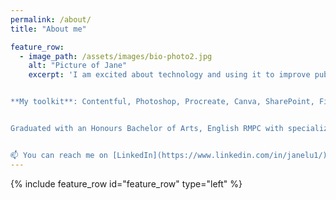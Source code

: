 ```yaml
---
permalink: /about/
title: "About me"

feature_row:
  - image_path: /assets/images/bio-photo2.jpg
    alt: "Picture of Jane"
    excerpt: 'I am excited about technology and using it to improve public services. I have a keen interest in the conversation around how to empower teams to deliver trustworthy digital services when Canadians need them. I have extensive experience with UX, communications, research, writing, and content design.


**My toolkit**: Contentful, Photoshop, Procreate, Canva, SharePoint, Figma, Jira, ADO, Git, Asana, Semrush, Miro, Medium


Graduated with an Honours Bachelor of Arts, English RMPC with specialization in Digital Media Studies, from the University of Waterloo in 2021.


📫 You can reach me on [LinkedIn](https://www.linkedin.com/in/janelu1/).'
---
```

{% include feature_row id="feature_row" type="left" %}
